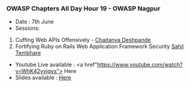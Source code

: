 ### OWASP Chapters All Day Hour 19 - OWASP Nagpur

* Date : 7th June
* Sessions: 

1. Cuffing Web APIs Offensively  - <a href="mailto:chaitanya.deshp@gmail.com">Chaitanya Deshpande</a>
2. Fortifying Ruby on Rails Web Application Framework Security <a href="https://twitter.com/peeper35">Sahil Tembhare</a>


* Youtube Live available : <a href"https://www.youtube.com/watch?v=WhK42yvjqvs"> Here </a>
* Slides available : <a href="https://www.slideshare.net/OWASPNagpur"> Here </a>

